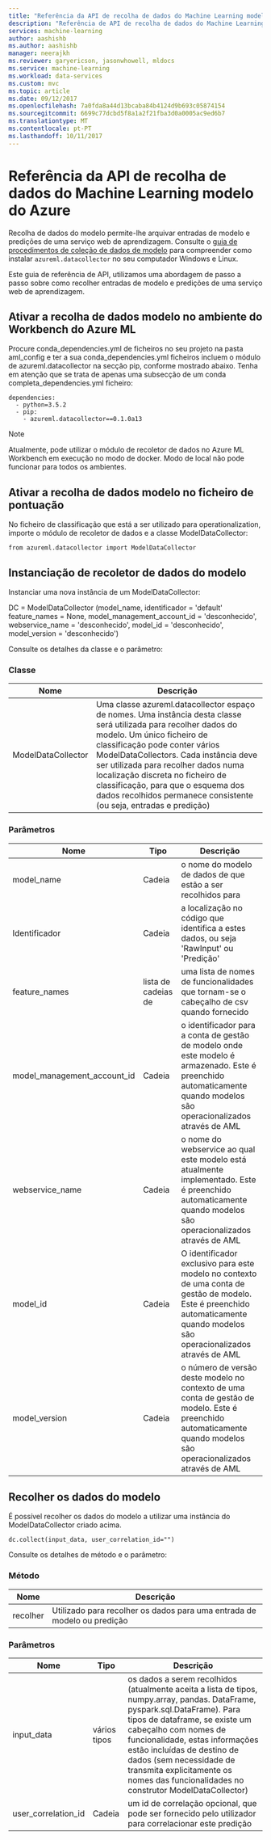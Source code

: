 ```yaml
---
title: "Referência da API de recolha de dados do Machine Learning modelo do Azure | Microsoft Docs"
description: "Referência de API de recolha de dados do Machine Learning modelo do Azure."
services: machine-learning
author: aashishb
ms.author: aashishb
manager: neerajkh
ms.reviewer: garyericson, jasonwhowell, mldocs
ms.service: machine-learning
ms.workload: data-services
ms.custom: mvc
ms.topic: article
ms.date: 09/12/2017
ms.openlocfilehash: 7a0fda8a44d13bcaba84b4124d9b693c05874154
ms.sourcegitcommit: 6699c77dcbd5f8a1a2f21fba3d0a0005ac9ed6b7
ms.translationtype: MT
ms.contentlocale: pt-PT
ms.lasthandoff: 10/11/2017
---
```

# <a name="azure-machine-learning-model-data-collection-api-reference"></a>Referência da API de recolha de dados do Machine Learning modelo do Azure

Recolha de dados do modelo permite-lhe arquivar entradas de modelo e predições de uma serviço web de aprendizagem. Consulte o [guia de procedimentos de coleção de dados de modelo](how-to-use-model-data-collection.md) para compreender como instalar `azureml.datacollector` no seu computador Windows e Linux.

Este guia de referência de API, utilizamos uma abordagem de passo a passo sobre como recolher entradas de modelo e predições de uma serviço web de aprendizagem.

## <a name="enable-model-data-collection-in-azure-ml-workbench-environment"></a>Ativar a recolha de dados modelo no ambiente do Workbench do Azure ML

 Procure conda\_dependencies.yml de ficheiros no seu projeto na pasta aml_config e ter a sua conda\_dependencies.yml ficheiros incluem o módulo de azureml.datacollector na secção pip, conforme mostrado abaixo. Tenha em atenção que se trata de apenas uma subsecção de um conda completa\_dependencies.yml ficheiro:

    dependencies:
      - python=3.5.2
      - pip:
        - azureml.datacollector==0.1.0a13

>[!NOTE] 
>Atualmente, pode utilizar o módulo de recoletor de dados no Azure ML Workbench em execução no modo de docker. Modo de local não pode funcionar para todos os ambientes.




## <a name="enable-model-data-collection-in-the-scoring-file"></a>Ativar a recolha de dados modelo no ficheiro de pontuação

No ficheiro de classificação que está a ser utilizado para operationalization, importe o módulo de recoletor de dados e a classe ModelDataCollector:

    from azureml.datacollector import ModelDataCollector


## <a name="model-data-collector-instantiation"></a>Instanciação de recoletor de dados do modelo
Instanciar uma nova instância de um ModelDataCollector:

DC = ModelDataCollector (model_name, identificador = 'default' feature_names = None, model_management_account_id = 'desconhecido', webservice_name = 'desconhecido', model_id = 'desconhecido', model_version = 'desconhecido')

Consulte os detalhes da classe e o parâmetro:

### <a name="class"></a>Classe
| Nome | Descrição |
|--------------------|--------------------|
| ModelDataCollector | Uma classe azureml.datacollector espaço de nomes. Uma instância desta classe será utilizada para recolher dados do modelo. Um único ficheiro de classificação pode conter vários ModelDataCollectors. Cada instância deve ser utilizada para recolher dados numa localização discreta no ficheiro de classificação, para que o esquema dos dados recolhidos permanece consistente (ou seja, entradas e predição)|


### <a name="parameters"></a>Parâmetros

| Nome | Tipo | Descrição |
|-------------|------------|-------------------------|
| model_name | Cadeia | o nome do modelo de dados de que estão a ser recolhidos para |
| Identificador | Cadeia | a localização no código que identifica a estes dados, ou seja 'RawInput' ou 'Predição' |
| feature_names | lista de cadeias de | uma lista de nomes de funcionalidades que tornam-se o cabeçalho de csv quando fornecido |
| model_management_account_id | Cadeia | o identificador para a conta de gestão de modelo onde este modelo é armazenado. Este é preenchido automaticamente quando modelos são operacionalizados através de AML |
| webservice_name | Cadeia | o nome do webservice ao qual este modelo está atualmente implementado. Este é preenchido automaticamente quando modelos são operacionalizados através de AML |
| model_id | Cadeia | O identificador exclusivo para este modelo no contexto de uma conta de gestão de modelo. Este é preenchido automaticamente quando modelos são operacionalizados através de AML |
| model_version | Cadeia | o número de versão deste modelo no contexto de uma conta de gestão de modelo. Este é preenchido automaticamente quando modelos são operacionalizados através de AML |



 

## <a name="collecting-the-model-data"></a>Recolher os dados do modelo

É possível recolher os dados do modelo a utilizar uma instância do ModelDataCollector criado acima.

    dc.collect(input_data, user_correlation_id="")

Consulte os detalhes de método e o parâmetro:

### <a name="method"></a>Método
| Nome | Descrição |
|--------------------|--------------------|
| recolher | Utilizado para recolher os dados para uma entrada de modelo ou predição|


### <a name="parameters"></a>Parâmetros

| Nome | Tipo | Descrição |
|-------------|------------|-------------------------|
| input_data | vários tipos | os dados a serem recolhidos (atualmente aceita a lista de tipos, numpy.array, pandas. DataFrame, pyspark.sql.DataFrame). Para tipos de dataframe, se existe um cabeçalho com nomes de funcionalidade, estas informações estão incluídas de destino de dados (sem necessidade de transmita explicitamente os nomes das funcionalidades no construtor ModelDataCollector) |
| user_correlation_id | Cadeia | um id de correlação opcional, que pode ser fornecido pelo utilizador para correlacionar este predição |

